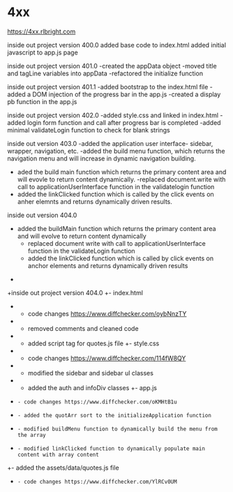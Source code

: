 # 4xx
https://4xx.rlbright.com

inside out project version 400.0
added base code to index.html
added initial javascript to app.js page 


inside out project version 401.0
 -created the appData object
 -moved title and tagLine variables into appData
 -refactored the initialize function 
 
 inside out project version 401.1
   -added bootstrap to the index.html file
   -added a DOM injection of the progress bar in the app.js
   -created a display pb function in the app.js 
 
 inside out project version 402.0
   -added style.css and linked in index.html
   -added login form function and call after progress bar is completed
   -added minimal validateLogin function to check for blank strings
   
 inside out version 403.0
  -added the application user interface- sidebar, wrapper, navigation, etc.
  -added the build menu function, which returns the navigation menu and will increase
     in  dynamic navigation building.
  - aded the build main function which returns the primary content area and 
      will evovle to return content dynamically.
  -replaced document.write with 
     call to applicationUserInterface function in the validatelogin  function
 - added the linkClicked function which is called by the click events on anher elemnts
   and returns dynamically driven results.

 inside out version 404.0
 - added the buildMain function which returns the primary content area and will evolve to return content dynamically
     - replaced document write with call to applicationUserInterface function in the validateLogin function
     - added the linkClicked function which is called by click events on anchor elements and returns dynamically driven results
+
+inside out project version 404.0
+- index.html
+    - code changes https://www.diffchecker.com/oybNnzTY
+    - removed comments and cleaned code
+    - added script tag for quotes.js file
+- style.css
+    - code changes https://www.diffchecker.com/114fW8QY
+    - modified the sidebar and sidebar ul classes 
+    - added the auth and infoDiv classes
+- app.js
+     - code changes https://www.diffchecker.com/oKMHtB1u
+     - added the quotArr sort to the initializeApplication function
+     - modified buildMenu function to dynamically build the menu from the array
+     - modified linkClicked function to dynamically populate main content with array content
+- added the assets/data/quotes.js file
+     - code changes https://www.diffchecker.com/YlRCv0UM

<!--Robert Bright-->
 